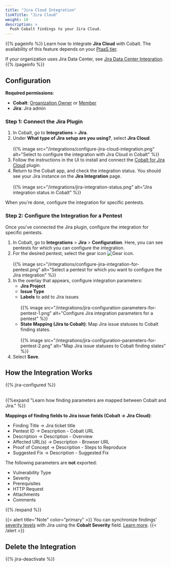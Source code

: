 ```yaml
---
title: "Jira Cloud Integration"
linkTitle: "Jira Cloud"
weight: 10
description: >
  Push Cobalt findings to your Jira Cloud.
---
```


{{% pageinfo %}}
Learn how to integrate **Jira Cloud** with Cobalt. The availability of this feature depends on your [PtaaS tier](/platform-deep-dive/credits/ptaas-tiers/).

If your organization uses Jira Data Center, see [Jira Data Center Integration](/integrations/jira/jira-server-dc/).
{{% /pageinfo %}}

## Configuration

**Required permissions**:

- **Cobalt**: [Organization Owner](/platform-deep-dive/collaboration/user-roles/#organization-owner) or [Member](/platform-deep-dive/collaboration/user-roles/#organization-member)
- **Jira**: Jira admin

### Step 1: Connect the Jira Plugin

1. In Cobalt, go to **Integrations** > **Jira**.
1. Under **What type of Jira setup are you using?**, select **Jira Cloud**.<br><br>
    {{% image src="/integrations/configure-jira-cloud-integration.png" alt="Select to configure the integration with Jira Cloud in Cobalt" %}}
1. Follow the instructions in the UI to install and connect the [Cobalt for Jira Cloud](https://marketplace.atlassian.com/apps/1222623/cobalt-for-jira-cloud?hosting=cloud&tab=overview) plugin.
1. Return to the Cobalt app, and check the integration status. You should see your Jira instance on the **Jira Integration** page.<br><br>
    {{% image src="/integrations/jira-integration-status.png" alt="Jira integration status in Cobalt" %}}

When you're done, configure the integration for specific pentests.

### Step 2: Configure the Integration for a Pentest

Once you've connected the Jira plugin, configure the integration for specific pentests.

1. In Cobalt, go to **Integrations** > **Jira** > **Configuration**. Here, you can see pentests for which you can configure the integration. 
1. For the desired pentest, select the gear icon ![Gear icon](/icons/Gear.png "Gear icon").<br><br>
    {{% image src="/integrations/configure-jira-integration-for-pentest.png" alt="Select a pentest for which you want to configure the Jira integration" %}}
1. In the overlay that appears, configure integration parameters:
    - **Jira Project**
    - **Issue Type**
    - **Labels** to add to Jira issues<br><br>
    {{% image src="/integrations/jira-configuration-parameters-for-pentest-1.png" alt="Configure Jira integration parameters for a pentest" %}}
    - **State Mapping (Jira to Cobalt)**: Map Jira issue statuses to Cobalt finding states.<br><br>
    {{% image src="/integrations/jira-configuration-parameters-for-pentest-2.png" alt="Map Jira issue statuses to Cobalt finding states" %}}
1. Select **Save**.

## How the Integration Works

{{% jira-configured %}}

<br>
{{%expand "Learn how finding parameters are mapped between Cobalt and Jira." %}}
<br>

**Mappings of finding fields to Jira issue fields (Cobalt → Jira Cloud)**:

- Finding Title → Jira ticket title
- Pentest ID → Description - Cobalt URL
- Description → Description - Overview
- Affected URL(s) → Description - Browser URL
- Proof of Concept → Description - Steps to Reproduce
- Suggested Fix → Description - Suggested Fix

The following parameters are **not** exported:

- Vulnerability Type
- Severity
- Prerequisites
- HTTP Request
- Attachments
- Comments

{{% /expand %}}

{{< alert title="Note" color="primary" >}}
You can synchronize findings' [severity levels](/platform-deep-dive/pentests/findings/severity-levels/) with Jira using the **Cobalt Severity** field. [Learn more](/integrations/jira/synchronize-severity-levels/).
{{< /alert >}}

## Delete the Integration

{{% jira-deactivate %}}

